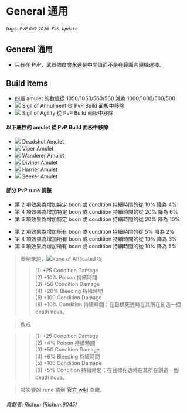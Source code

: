 # General 通用

###### tags: `PvP` `GW2` `2020 Feb Update`

## General 通用
* 只有在 PvP，武器強度會永遠是中間值而不是在範圍內隨機選擇。

## Build Items
* 四屬 amulet 的數值從 1050/1050/560/560 減為 1000/1000/500/500
* ![][sigil of annulment] Sigil of Annulment 從 PvP Build 面板中移除
* ![][sigil of agility] Sigil of Agility 從 PvP Build 面板中移除

#### 以下屬性的 amulet 從 PvP Build 面板中移除
* ![][deadshot amulet] Deadshot Amulet
* ![][viper amulet] Viper Amulet
* ![][wanderer amulet] Wanderer Amulet
* ![][diviner amulet] Diviner Amulet
* ![][harrier amulet] Harrier Amulet
* ![][seeker amulet] Seeker Amulet

#### 部分 PvP rune 調整
  - 第 2 項效果為增加特定 boon 或 condition 持續時間的從 10% 降為 4%
  - 第 4 項效果為增加特定 boon 或 condition 持續時間的從 20% 降為 6%
  - 第 6 項效果為增加特定 boon 或 condition 持續時間的從 20% 降為 10%
  
  + 第 2 項效果為增加所有 boon 或 condition 持續時間的從 5% 降為 2%
  + 第 4 項效果為增加所有 boon 或 condition 持續時間的從 10% 降為 3%
  + 第 6 項效果為增加所有 boon 或 condition 持續時間的從 10% 降為 5%

> 舉例來說，![][rune of afflicated]Rune of Afflicated 從
> > (1) +25 Condition Damage  
> > (2) +10% Poison 持續時間  
> > (3) +50 Condition Damage  
> > (4) +20% Bleeding 持續時間  
> > (5) +100 Condition Damage  
> > (6) +10% Condition 持續時間；在目標死透時在其所在創造一個 death nova。  

> 改成  

> > (1) +25 Condition Damage  
> > (2) +4% Poison 持續時間  
> > (3) +50 Condition Damage  
> > (4) +6% Bleeding 持續時間  
> > (5) +100 Condition Damage  
> > (6) +5% Condition 持續時間；在目標死透時在其所在創造一個 death nova。  

> 被影響的 rune 請到 [官方 wiki](https://wiki.guildwars2.com/wiki/Upcoming_changes_and_features/Game_updates/2020-02/PvP#Build_Items) 查閱。

###### 貢獻者: Richun (Richun.9045)

[sigil of annulment]: https://wiki.guildwars2.com/images/thumb/c/c6/Sigil_of_Annulment_%28PvP%29.png/20px-Sigil_of_Annulment_%28PvP%29.png
[sigil of agility]: https://wiki.guildwars2.com/images/thumb/3/3a/Superior_Sigil_of_Agility.png/20px-Superior_Sigil_of_Agility.png
[deadshot amulet]: https://wiki.guildwars2.com/images/thumb/2/25/Deadshot_Amulet.png/20px-Deadshot_Amulet.png
[viper amulet]: https://wiki.guildwars2.com/images/thumb/3/3a/Viper_Amulet.png/20px-Viper_Amulet.png
[wanderer amulet]: https://wiki.guildwars2.com/images/thumb/3/32/Amulet_of_the_Dead.png/20px-Amulet_of_the_Dead.png
[diviner amulet]: https://wiki.guildwars2.com/images/thumb/a/a2/Diviner_Amulet.png/20px-Diviner_Amulet.png
[harrier amulet]: https://wiki.guildwars2.com/images/thumb/e/ec/Harrier_Amulet.png/20px-Harrier_Amulet.png
[seeker amulet]: https://wiki.guildwars2.com/images/thumb/0/0c/Seeker_Amulet.png/20px-Seeker_Amulet.png
[rune of afflicated]: https://wiki.guildwars2.com/images/thumb/7/7c/Superior_Rune_of_the_Afflicted.png/20px-Superior_Rune_of_the_Afflicted.png

